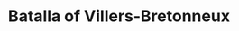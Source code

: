 ﻿---
title: "Batalla of Villers-Bretonneux"
permalink: periodes_764.html
layout: periode
dataInici: 1918-04-24
dataFi: 1918-04-25
sidebar: periodes
pares:
  - id: 743
    title: "Ofensiva de Primavera"
    dataInici: "(1918-03-21)"
    dataFi: "(1918-07-18)"

fills:
jocsPrincipals:
  - title: "Battles #6. Into the Bastards! - First tank battle "
    bggId: 72460
    dataInici: 
    dataFi: 

jocsEscenaris:
jocsEpoca:
jocsEpocaEscenaris:
---
